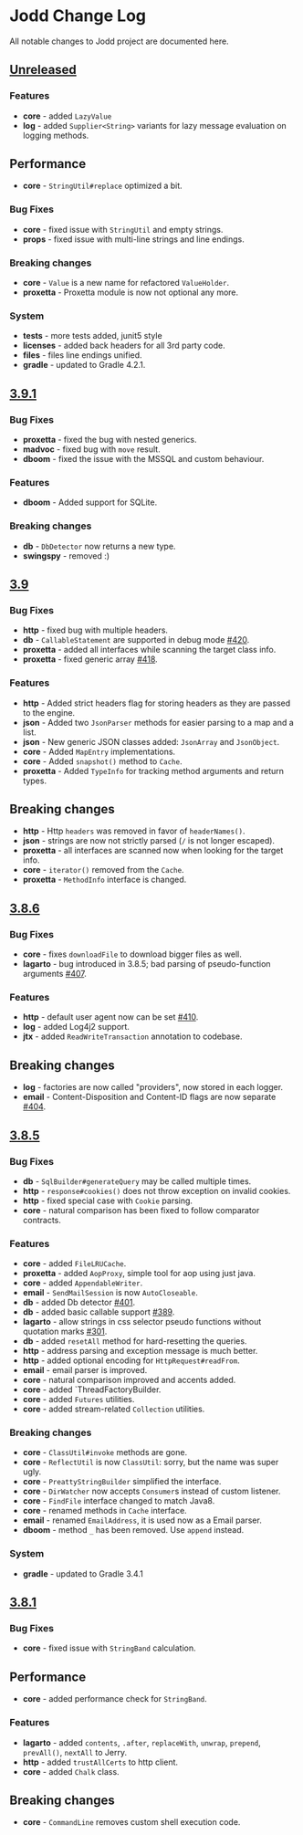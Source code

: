 # Jodd Change Log

All notable changes to Jodd project are documented here.

## [Unreleased](https://github.com/oblac/jodd/compare/v3.9...master)

### Features

+ **core** - added `LazyValue`
+ **log** - added `Supplier<String>` variants for lazy message evaluation on logging methods.

## Performance

+ **core** - `StringUtil#replace` optimized a bit.

### Bug Fixes

+ **core** - fixed issue with `StringUtil` and empty strings.
+ **props** - fixed issue with multi-line strings and line endings.

### Breaking changes

+ **core** - `Value` is a new name for refactored `ValueHolder`. 
+ **proxetta** - Proxetta module is now not optional any more.

### System

+ **tests** - more tests added, junit5 style
+ **licenses** - added back headers for all 3rd party code.
+ **files** - files line endings unified.
+ **gradle** - updated to Gradle 4.2.1.

## [3.9.1](https://github.com/oblac/jodd/compare/v3.9...3.9.1)

### Bug Fixes

+ **proxetta** - fixed the bug with nested generics.
+ **madvoc** - fixed bug with `move` result.
+ **dboom** - fixed the issue with the MSSQL and custom behaviour. 

### Features

+ **dboom** - Added support for SQLite.

### Breaking changes

+ **db** - `DbDetector` now returns a new type.
+ **swingspy** - removed :)

## [3.9](https://github.com/oblac/jodd/compare/v3.8.6...3.9)

### Bug Fixes

+ **http** - fixed bug with multiple headers.
+ **db** - `CallableStatement` are supported in debug mode [#420](https://github.com/oblac/jodd/issues/420).
+ **proxetta** - added all interfaces while scanning the target class info.
+ **proxetta** - fixed generic array [#418](https://github.com/oblac/jodd/issues/418).

### Features

+ **http** - Added strict headers flag for storing headers as they are passed to the engine.
+ **json** - Added two `JsonParser` methods for easier parsing to a map and a list. 
+ **json** - New generic JSON classes added: `JsonArray` and `JsonObject`.
+ **core** - Added `MapEntry` implementations.
+ **core** - Added `snapshot()` method to `Cache`.
+ **proxetta** - Added `TypeInfo` for tracking method arguments and return types.

## Breaking changes

+ **http** - Http `headers` was removed in favor of `headerNames()`.
+ **json** - strings are now not strictly parsed (`/` is not longer escaped). 
+ **proxetta** - all interfaces are scanned now when looking for the target info.
+ **core** - `iterator()` removed from the `Cache`.
+ **proxetta** - `MethodInfo` interface is changed.

## [3.8.6](https://github.com/oblac/jodd/compare/v3.8.5...3.8.6)

### Bug Fixes

+ **core** - fixes `downloadFile` to download bigger files as well.
+ **lagarto** - bug introduced in 3.8.5; bad parsing of pseudo-function arguments [#407](https://github.com/oblac/jodd/issues/407).

### Features

+ **http** - default user agent now can be set [#410](https://github.com/oblac/jodd/pull/410).
+ **log** - added Log4j2 support.
+ **jtx** - added `ReadWriteTransaction` annotation to codebase.

## Breaking changes

+ **log** - factories are now called "providers", now stored in each logger.
+ **email** - Content-Disposition and Content-ID flags are now separate [#404](https://github.com/oblac/jodd/issues/404).


## [3.8.5](https://github.com/oblac/jodd/compare/v3.8.1...v3.8.5)

### Bug Fixes

+ **db** - `SqlBuilder#generateQuery` may be called multiple times.
+ **http** - `response#cookies()` does not throw exception on invalid cookies.
+ **http** - fixed special case with `Cookie` parsing. 
+ **core** - natural comparison has been fixed to follow comparator contracts.

### Features

+ **core** - added `FileLRUCache`.
+ **proxetta** - added `AopProxy`, simple tool for aop using just java.
+ **core** - added `AppendableWriter`.
+ **email** - `SendMailSession` is now `AutoCloseable`.
+ **db** - added Db detector [#401](https://github.com/oblac/jodd/issues/401).
+ **db** - added basic callable support [#389](https://github.com/oblac/jodd/issues/389).
+ **lagarto** - allow strings in css selector pseudo functions without quotation marks [#301](https://github.com/oblac/jodd/issues/301).
+ **db** - added `resetAll` method for hard-resetting the queries.
+ **http** - address parsing and exception message is much better.
+ **http** - added optional encoding for `HttpRequest#readFrom`.
+ **email** - email parser is improved.
+ **core** - natural comparison improved and accents added.
+ **core** - added `ThreadFactoryBuilder.
+ **core** - added `Futures` utilities.
+ **core** - added stream-related `Collection` utilities.

### Breaking changes

+ **core** - `ClassUtil#invoke` methods are gone.
+ **core** - `ReflectUtil` is now `ClassUtil`: sorry, but the name was super ugly.
+ **core** - `PreattyStringBuilder` simplified the interface.
+ **core** - `DirWatcher` now accepts `Consumer`s instead of custom listener.
+ **core** - `FindFile` interface changed to match Java8.
+ **core** - renamed methods in `Cache` interface.
+ **email** - renamed `EmailAddress`, it is used now as a Email parser.
+ **dboom** - method `_` has been removed. Use `append` instead.

### System

+ **gradle** - updated to Gradle 3.4.1


## [3.8.1](https://github.com/oblac/jodd/compare/v3.8.0...v3.8.1)

### Bug Fixes

+ **core** - fixed issue with `StringBand` calculation.

## Performance

+ **core** - added performance check for `StringBand`.

### Features

+ **lagarto** - added `contents`, `.after`, `replaceWith`, `unwrap`, `prepend`, `prevAll()`, `nextAll` to Jerry.
+ **http** - added `trustAllCerts` to http client.
+ **core** - added `Chalk` class.

## Breaking changes

+ **core** - `CommandLine` removes custom shell execution code.
